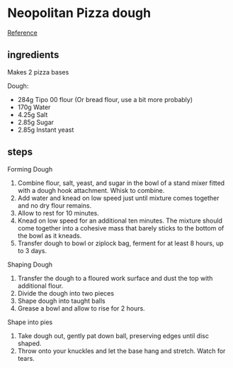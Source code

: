# Neopolitan Pizza dough

[Reference](https://www.seriouseats.com/recipes/2010/09/hacker-free-neapolitan-pizza-for-a-home-kitchen-recipe.html)

## ingredients 

Makes 2 pizza bases

Dough:

- 284g Tipo 00 flour (Or bread flour, use a bit more probably)
- 170g Water
- 4.25g Salt
- 2.85g Sugar
- 2.85g Instant yeast

## steps

Forming Dough

1. Combine flour, salt, yeast, and sugar in the bowl of a stand mixer fitted with a dough hook attachment. Whisk to combine. 
2. Add water and knead on low speed just until mixture comes together and no dry flour remains.
3. Allow to rest for 10 minutes.
4. Knead on low speed for an additional ten minutes. The mixture should come together into a cohesive mass that barely sticks to the bottom of the bowl as it kneads. 
5. Transfer dough to bowl or ziplock bag, ferment for at least 8 hours, up to 3 days.


Shaping Dough

1. Transfer the dough to a floured work surface and dust the top with additional flour. 
2. Divide the dough into two pieces 
3. Shape dough into taught balls
4. Grease a bowl and allow to rise for 2 hours.

Shape into pies

1. Take dough out, gently pat down ball, preserving edges until disc shaped.
2. Throw onto your knuckles and let the base hang and stretch. Watch for tears.

